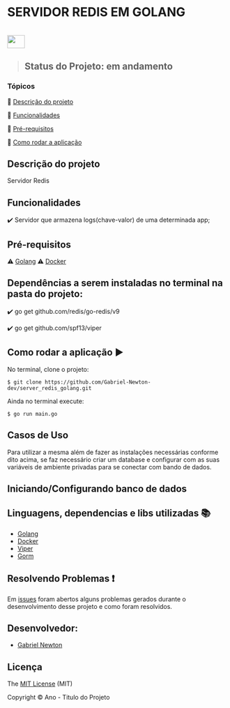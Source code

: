 <h1>SERVIDOR REDIS EM GOLANG</h1> 

</div>
<div style="display: inline_block"><br>
  <img align="center" height="30" width="40" img src="https://cdn.jsdelivr.net/gh/devicons/devicon/icons/go/go-original-wordmark.svg" />
</div>

> <p><h2>Status do Projeto: em andamento</h2></p>

### Tópicos 

:small_blue_diamond: [Descrição do projeto](#descrição-do-projeto)

:small_blue_diamond: [Funcionalidades](#funcionalidades)

:small_blue_diamond: [Pré-requisitos](#pré-requisitos)

:small_blue_diamond: [Como rodar a aplicação](#como-rodar-a-aplicação-arrow_forward)


## Descrição do projeto 

<p align="justify">

Servidor Redis

</p>

## Funcionalidades

:heavy_check_mark: Servidor que armazena logs(chave-valor) de uma determinada app;

## Pré-requisitos

:warning: [Golang](https://go.dev/dl/)
:warning: [Docker](https://www.docker.com/products/docker-desktop/)

## Dependências a serem instaladas no terminal na pasta do projeto:

:heavy_check_mark: go get github.com/redis/go-redis/v9

:heavy_check_mark: go get github.com/spf13/viper

## Como rodar a aplicação :arrow_forward:

No terminal, clone o projeto: 

```
$ git clone https://github.com/Gabriel-Newton-dev/server_redis_golang.git
```
Ainda no terminal execute:

```
$ go run main.go
```

## Casos de Uso

Para utilizar a mesma além de fazer as instalações necessárias conforme dito acima, se faz necessário criar um database e configurar com as suas variáveis de ambiente privadas para se conectar com bando de dados. 

## Iniciando/Configurando banco de dados

## Linguagens, dependencias e libs utilizadas :books:

- [Golang](https://go.dev/dl/)
- [Docker](https://www.docker.com/products/docker-desktop/)
- [Viper](https://github.com/spf13/viper)
- [Gorm](https://gorm.io/)

## Resolvendo Problemas :exclamation:

Em [issues](https://github.com/Gabriel-Newton-dev/server_redis_golang/issues) foram abertos alguns problemas gerados durante o desenvolvimento desse projeto e como foram resolvidos. 

## Desenvolvedor:

- [Gabriel Newton](https://gabriel-newton-dev.github.io/)

## Licença 

The [MIT License]() (MIT)

Copyright :copyright: Ano - Titulo do Projeto
